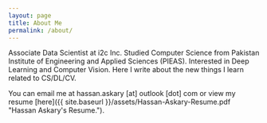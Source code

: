 ```yaml
---
layout: page
title: About Me
permalink: /about/
---
```


Associate Data Scientist at i2c Inc. Studied Computer Science from Pakistan Institute of Engineering and Applied Sciences (PIEAS). Interested in Deep Learning and Computer Vision. Here I write about the new things I learn related to CS/DL/CV.

You can email me at hassan.askary [at] outlook [dot] com or view my resume [here]({{ site.baseurl }}/assets/Hassan-Askary-Resume.pdf "Hassan Askary's Resume.").
